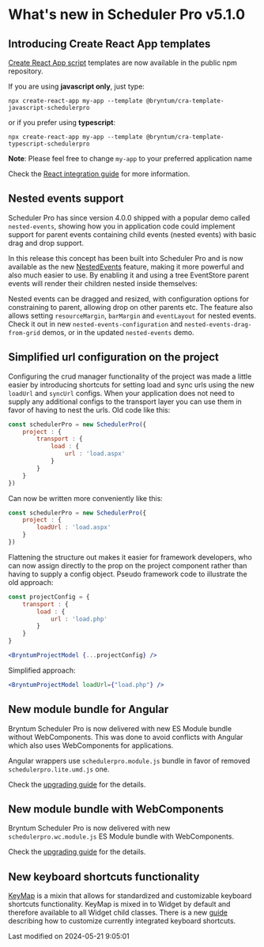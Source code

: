 # What's new in Scheduler Pro v5.1.0

## Introducing Create React App templates

[Create React App script](https://create-react-app.dev/) templates are now available in the public npm repository.

If you are using **javascript only**, just type:

```shell
npx create-react-app my-app --template @bryntum/cra-template-javascript-schedulerpro
```

or if you prefer using **typescript**:

```shell
npx create-react-app my-app --template @bryntum/cra-template-typescript-schedulerpro
```

**Note**: Please feel free to change `my-app` to your preferred application name

Check the [React integration guide](#SchedulerPro/guides/quick-start/react.md) for more information.

## Nested events support

Scheduler Pro has since version 4.0.0 shipped with a popular demo called `nested-events`, showing how you in application
code could implement support for parent events containing child events (nested events) with basic drag and drop
support.

In this release this concept has been built into Scheduler Pro and is now available as the new
[NestedEvents](#SchedulerPro/feature/NestedEvents) feature, making it more powerful and also much easier to use. By
enabling it and using a tree EventStore parent events will render their children nested inside themselves:

<div class="external-example" data-file="SchedulerPro/feature/NestedEvents.js"></div>

Nested events can be dragged and resized, with configuration options for constraining to parent, allowing drop on other
parents etc. The feature also allows setting `resourceMargin`, `barMargin` and `eventLayout` for nested events. Check
it out in new `nested-events-configuration` and `nested-events-drag-from-grid` demos, or in the updated `nested-events`
demo.

## Simplified url configuration on the project

Configuring the crud manager functionality of the project was made a little easier by introducing shortcuts for setting
load and sync urls using the new `loadUrl` and `syncUrl` configs. When your application does not need to supply any
additional configs to the transport layer you can use them in favor of having to nest the urls. Old code like this:

```javascript
const schedulerPro = new SchedulerPro({
    project : {
        transport : {
            load : {
                url : 'load.aspx'
            }
        }
    }
})
```

Can now be written more conveniently like this:

```javascript
const schedulerPro = new SchedulerPro({
    project : {
        loadUrl : 'load.aspx'
    }
})
```

Flattening the structure out makes it easier for framework developers, who can now assign directly to the prop on the
project component rather than having to supply a config object. Pseudo framework code to illustrate the old approach:

```jsx
const projectConfig = {
    transport : {
        load : {
            url : 'load.php'
        }
    }
}

<BryntumProjectModel {...projectConfig} />
```

Simplified approach:

```jsx
<BryntumProjectModel loadUrl={"load.php"} />
```

## New module bundle for Angular

Bryntum Scheduler Pro is now delivered with new ES Module bundle without WebComponents. This was
done to avoid conflicts with Angular which also uses WebComponents for applications.

Angular wrappers use `schedulerpro.module.js` bundle in favor of removed `schedulerpro.lite.umd.js` one.

Check the [upgrading guide](#SchedulerPro/guides/upgrades/5.1.0.md#new-module-bundle-for-angular) for the details.

## New module bundle with WebComponents

Bryntum Scheduler Pro is now delivered with new `schedulerpro.wc.module.js` ES Module bundle with WebComponents.

Check the [upgrading guide](#SchedulerPro/guides/upgrades/5.1.0.md#new-module-bundle-with-webcomponents) for the 
details.

## New keyboard shortcuts functionality

[KeyMap](#Core/widget/mixin/KeyMap) is a mixin that allows for standardized and customizable keyboard shortcuts
functionality. KeyMap is mixed in to Widget by default and therefore available to all Widget child classes. There is a
new [guide](#Grid/guides/customization/keymap.md) describing how to customize currently integrated keyboard shortcuts.


<p class="last-modified">Last modified on 2024-05-21 9:05:01</p>